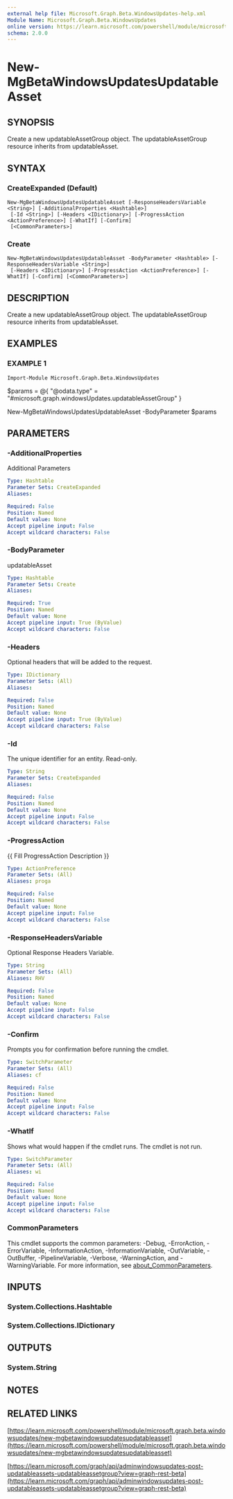 ```yaml
---
external help file: Microsoft.Graph.Beta.WindowsUpdates-help.xml
Module Name: Microsoft.Graph.Beta.WindowsUpdates
online version: https://learn.microsoft.com/powershell/module/microsoft.graph.beta.windowsupdates/new-mgbetawindowsupdatesupdatableasset
schema: 2.0.0
---
```


# New-MgBetaWindowsUpdatesUpdatableAsset

## SYNOPSIS
Create a new updatableAssetGroup object.
The updatableAssetGroup resource inherits from updatableAsset.

## SYNTAX

### CreateExpanded (Default)
```
New-MgBetaWindowsUpdatesUpdatableAsset [-ResponseHeadersVariable <String>] [-AdditionalProperties <Hashtable>]
 [-Id <String>] [-Headers <IDictionary>] [-ProgressAction <ActionPreference>] [-WhatIf] [-Confirm]
 [<CommonParameters>]
```

### Create
```
New-MgBetaWindowsUpdatesUpdatableAsset -BodyParameter <Hashtable> [-ResponseHeadersVariable <String>]
 [-Headers <IDictionary>] [-ProgressAction <ActionPreference>] [-WhatIf] [-Confirm] [<CommonParameters>]
```

## DESCRIPTION
Create a new updatableAssetGroup object.
The updatableAssetGroup resource inherits from updatableAsset.

## EXAMPLES

### EXAMPLE 1
```
Import-Module Microsoft.Graph.Beta.WindowsUpdates
```

$params = @{
	"@odata.type" = "#microsoft.graph.windowsUpdates.updatableAssetGroup"
}

New-MgBetaWindowsUpdatesUpdatableAsset -BodyParameter $params

## PARAMETERS

### -AdditionalProperties
Additional Parameters

```yaml
Type: Hashtable
Parameter Sets: CreateExpanded
Aliases:

Required: False
Position: Named
Default value: None
Accept pipeline input: False
Accept wildcard characters: False
```

### -BodyParameter
updatableAsset

```yaml
Type: Hashtable
Parameter Sets: Create
Aliases:

Required: True
Position: Named
Default value: None
Accept pipeline input: True (ByValue)
Accept wildcard characters: False
```

### -Headers
Optional headers that will be added to the request.

```yaml
Type: IDictionary
Parameter Sets: (All)
Aliases:

Required: False
Position: Named
Default value: None
Accept pipeline input: True (ByValue)
Accept wildcard characters: False
```

### -Id
The unique identifier for an entity.
Read-only.

```yaml
Type: String
Parameter Sets: CreateExpanded
Aliases:

Required: False
Position: Named
Default value: None
Accept pipeline input: False
Accept wildcard characters: False
```

### -ProgressAction
{{ Fill ProgressAction Description }}

```yaml
Type: ActionPreference
Parameter Sets: (All)
Aliases: proga

Required: False
Position: Named
Default value: None
Accept pipeline input: False
Accept wildcard characters: False
```

### -ResponseHeadersVariable
Optional Response Headers Variable.

```yaml
Type: String
Parameter Sets: (All)
Aliases: RHV

Required: False
Position: Named
Default value: None
Accept pipeline input: False
Accept wildcard characters: False
```

### -Confirm
Prompts you for confirmation before running the cmdlet.

```yaml
Type: SwitchParameter
Parameter Sets: (All)
Aliases: cf

Required: False
Position: Named
Default value: None
Accept pipeline input: False
Accept wildcard characters: False
```

### -WhatIf
Shows what would happen if the cmdlet runs.
The cmdlet is not run.

```yaml
Type: SwitchParameter
Parameter Sets: (All)
Aliases: wi

Required: False
Position: Named
Default value: None
Accept pipeline input: False
Accept wildcard characters: False
```

### CommonParameters
This cmdlet supports the common parameters: -Debug, -ErrorAction, -ErrorVariable, -InformationAction, -InformationVariable, -OutVariable, -OutBuffer, -PipelineVariable, -Verbose, -WarningAction, and -WarningVariable. For more information, see [about_CommonParameters](http://go.microsoft.com/fwlink/?LinkID=113216).

## INPUTS

### System.Collections.Hashtable
### System.Collections.IDictionary
## OUTPUTS

### System.String
## NOTES

## RELATED LINKS

[https://learn.microsoft.com/powershell/module/microsoft.graph.beta.windowsupdates/new-mgbetawindowsupdatesupdatableasset](https://learn.microsoft.com/powershell/module/microsoft.graph.beta.windowsupdates/new-mgbetawindowsupdatesupdatableasset)

[https://learn.microsoft.com/graph/api/adminwindowsupdates-post-updatableassets-updatableassetgroup?view=graph-rest-beta](https://learn.microsoft.com/graph/api/adminwindowsupdates-post-updatableassets-updatableassetgroup?view=graph-rest-beta)
























